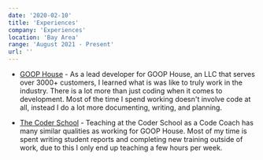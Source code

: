 ```yaml
---
date: '2020-02-10'
title: 'Experiences'
company: 'Experiences'
location: 'Bay Area'
range: 'August 2021 - Present'
url: ''
---
```


- <span style="color: #FF00FF;">[GOOP House](https://goop.house/)</span> - As a lead developer for GOOP House, an LLC that serves over 3000+ customers, I learned what is was like to truly work in the industry. There is a lot more than just coding when it comes to development. Most of the time I spend working doesn't involve code at all, instead I do a lot more documenting, writing, and planning.

- <span style="color: #FF00FF;">[The Coder School](https://www.thecoderschool.com/locations/pleasanton/)</span> - Teaching at the Coder School as a Code Coach has many similar qualities as working for GOOP House. Most of my time is spent writing student reports and completing new training outside of work, due to this I only end up teaching a few hours per week.
